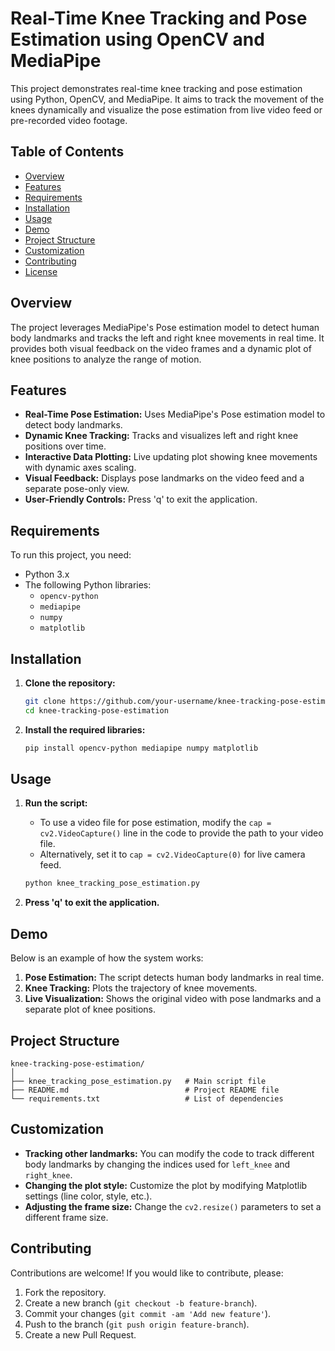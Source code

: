 # Real-Time Knee Tracking and Pose Estimation using OpenCV and MediaPipe

This project demonstrates real-time knee tracking and pose estimation using Python, OpenCV, and MediaPipe. It aims to track the movement of the knees dynamically and visualize the pose estimation from live video feed or pre-recorded video footage.

## Table of Contents
- [Overview](#overview)
- [Features](#features)
- [Requirements](#requirements)
- [Installation](#installation)
- [Usage](#usage)
- [Demo](#demo)
- [Project Structure](#project-structure)
- [Customization](#customization)
- [Contributing](#contributing)
- [License](#license)

## Overview
The project leverages MediaPipe's Pose estimation model to detect human body landmarks and tracks the left and right knee movements in real time. It provides both visual feedback on the video frames and a dynamic plot of knee positions to analyze the range of motion.

## Features
- **Real-Time Pose Estimation:** Uses MediaPipe's Pose estimation model to detect body landmarks.
- **Dynamic Knee Tracking:** Tracks and visualizes left and right knee positions over time.
- **Interactive Data Plotting:** Live updating plot showing knee movements with dynamic axes scaling.
- **Visual Feedback:** Displays pose landmarks on the video feed and a separate pose-only view.
- **User-Friendly Controls:** Press 'q' to exit the application.

## Requirements
To run this project, you need:
- Python 3.x
- The following Python libraries:
  - `opencv-python`
  - `mediapipe`
  - `numpy`
  - `matplotlib`

## Installation
1. **Clone the repository:**
   ```bash
   git clone https://github.com/your-username/knee-tracking-pose-estimation.git
   cd knee-tracking-pose-estimation
   ```

2. **Install the required libraries:**
   ```bash
   pip install opencv-python mediapipe numpy matplotlib
   ```

## Usage
1. **Run the script:**
   - To use a video file for pose estimation, modify the `cap = cv2.VideoCapture()` line in the code to provide the path to your video file.
   - Alternatively, set it to `cap = cv2.VideoCapture(0)` for live camera feed.

   ```bash
   python knee_tracking_pose_estimation.py
   ```

2. **Press 'q' to exit the application.**

## Demo
Below is an example of how the system works:

1. **Pose Estimation:** The script detects human body landmarks in real time.
2. **Knee Tracking:** Plots the trajectory of knee movements.
3. **Live Visualization:** Shows the original video with pose landmarks and a separate plot of knee positions.

## Project Structure
```
knee-tracking-pose-estimation/
│
├── knee_tracking_pose_estimation.py   # Main script file
├── README.md                          # Project README file
└── requirements.txt                   # List of dependencies
```

## Customization
- **Tracking other landmarks:** You can modify the code to track different body landmarks by changing the indices used for `left_knee` and `right_knee`.
- **Changing the plot style:** Customize the plot by modifying Matplotlib settings (line color, style, etc.).
- **Adjusting the frame size:** Change the `cv2.resize()` parameters to set a different frame size.

## Contributing
Contributions are welcome! If you would like to contribute, please:
1. Fork the repository.
2. Create a new branch (`git checkout -b feature-branch`).
3. Commit your changes (`git commit -am 'Add new feature'`).
4. Push to the branch (`git push origin feature-branch`).
5. Create a new Pull Request.



